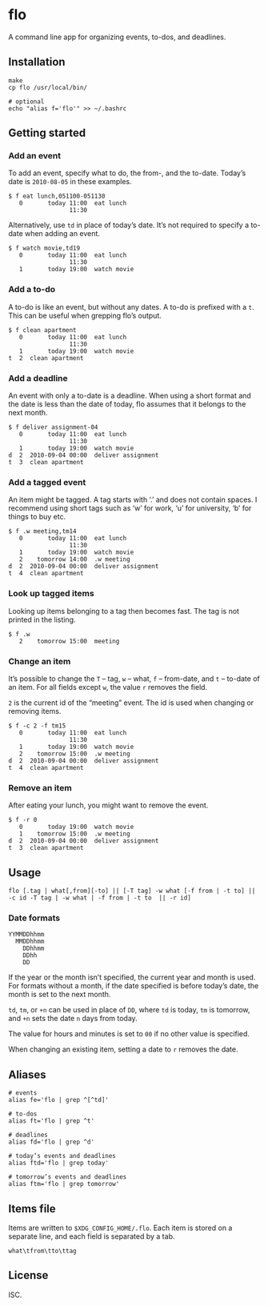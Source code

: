 # flo

A command line app for organizing events, to-dos, and deadlines.

## Installation

    make
    cp flo /usr/local/bin/

    # optional
    echo "alias f='flo'" >> ~/.bashrc

## Getting started

### Add an event

To add an event, specify what to do, the from-, and the to-date. Today’s date
is `2010-08-05` in these examples.

    $ f eat lunch,051100-051130
       0       today 11:00  eat lunch
                     11:30

Alternatively, use `td` in place of today’s date. It’s not required to specify
a to-date when adding an event.

    $ f watch movie,td19
       0       today 11:00  eat lunch
                     11:30
       1       today 19:00  watch movie

### Add a to-do

A to-do is like an event, but without any dates. A to-do is prefixed with a `t`.
This can be useful when grepping flo’s output.

    $ f clean apartment
       0       today 11:00  eat lunch
                     11:30
       1       today 19:00  watch movie
    t  2  clean apartment

### Add a deadline

An event with only a to-date is a deadline. When using a short format and the
date is less than the date of today, flo assumes that it belongs to the next
month.

    $ f deliver assignment-04
       0       today 11:00  eat lunch
                     11:30
       1       today 19:00  watch movie
    d  2  2010-09-04 00:00  deliver assignment
    t  3  clean apartment

### Add a tagged event

An item might be tagged. A tag starts with ‘.’ and does not contain spaces.
I recommend using short tags such as ‘w’ for work, ‘u’ for university, ‘b’ for
things to buy etc.

    $ f .w meeting,tm14
       0       today 11:00  eat lunch
                     11:30
       1       today 19:00  watch movie
       2    tomorrow 14:00  .w meeting
    d  2  2010-09-04 00:00  deliver assignment
    t  4  clean apartment

### Look up tagged items

Looking up items belonging to a tag then becomes fast. The tag is not printed
in the listing.

    $ f .w
       2    tomorrow 15:00  meeting

### Change an item

It’s possible to change the `T` – tag, `w` – what, `f` – from-date, and `t` –
to-date of an item. For all fields except `w`, the value  `r` removes the
field.

`2` is the current id of the “meeting” event. The id is used when changing or
removing items.

    $ f -c 2 -f tm15
       0       today 11:00  eat lunch
                     11:30
       1       today 19:00  watch movie
       2    tomorrow 15:00  .w meeting
    d  2  2010-09-04 00:00  deliver assignment
    t  4  clean apartment

### Remove an item

After eating your lunch, you might want to remove the event.

    $ f -r 0
       0       today 19:00  watch movie
       1    tomorrow 15:00  .w meeting
    d  2  2010-09-04 00:00  deliver assignment
    t  3  clean apartment

## Usage

    flo [.tag | what[,from][-to] || [-T tag] -w what [-f from | -t to] || -c id -T tag | -w what | -f from | -t to  || -r id]

### Date formats

    YYMMDDhhmm
      MMDDhhmm
        DDhhmm
        DDhh
        DD

If the year or the month isn’t specified, the current year and month is used.
For formats without a month, if the date specified is before today’s date, the
month is set to the next month.

`td`, `tm`, or `+n` can be used in place of `DD`, where `td` is today, `tm` is
tomorrow, and `+n` sets the date `n` days from today.

The value for hours and minutes is set to `00` if no other value is specified.

When changing an existing item, setting a date to `r` removes the date.

## Aliases

    # events
    alias fe='flo | grep ^[^td]' 

    # to-dos
    alias ft='flo | grep ^t' 

    # deadlines
    alias fd='flo | grep ^d' 

    # today’s events and deadlines
    alias ftd='flo | grep today' 

    # tomorrow’s events and deadlines
    alias ftm='flo | grep tomorrow' 

## Items file

Items are written to `$XDG_CONFIG_HOME/.flo`. Each item is stored on a separate
line, and each field is separated by a tab.

    what\tfrom\tto\ttag

## License

ISC.
